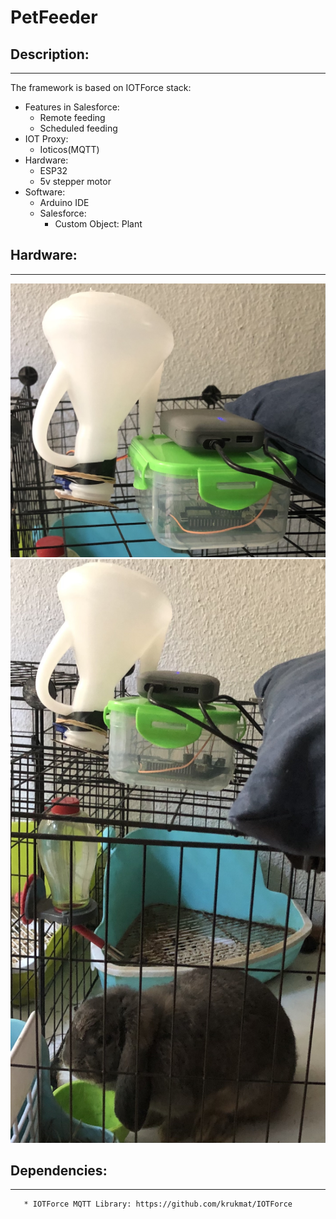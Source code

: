 # PetFeeder
## Description: 
-------------------
The framework is based on IOTForce stack:
* Features in Salesforce:
    * Remote feeding
    * Scheduled feeding
* IOT Proxy:
    * Ioticos(MQTT)
*  Hardware:
    * ESP32
    * 5v stepper motor
* Software:         
    * Arduino IDE
    * Salesforce:
         * Custom Object: Plant
## Hardware:
-------------------
![Hardware](https://github.com/krukmat/IOTForce/blob/cfc5ae6c94ff15d399509b71e9bdfd4b1028ae71/images/pet_feeder.jpg)
![Hardware](https://github.com/krukmat/IOTForce/blob/cfc5ae6c94ff15d399509b71e9bdfd4b1028ae71/images/pet_feeder2.jpg)
## Dependencies:
----------------------
       * IOTForce MQTT Library: https://github.com/krukmat/IOTForce